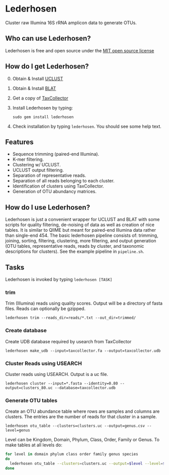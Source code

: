 # Lederhosen

Cluster raw Illumina 16S rRNA amplicon data to generate OTUs.

## Who can use Lederhosen?

Lederhosen is free and open source under the [MIT open source license](http://opensource.org/licenses/mit-license.php/)

## How do I get Lederhosen?

0. Obtain & Install [UCLUST](http://www.drive5.com/)
1. Obtain & Install [BLAT](http://genome.ucsc.edu/FAQ/FAQblat.html#blat3)
2. Get a copy of [TaxCollector](http://github.com/audy/taxcollector)
3. Install Lederhosen by typing:

    `sudo gem install lederhosen`
4. Check installation by typing `lederhosen`. You should see some help text.

## Features

- Sequence trimming (paired-end Illumina).
- K-mer filtering.
- Clustering w/ UCLUST.
- UCLUST output filtering.
- Separation of representative reads.
- Separation of all reads belonging to each cluster.
- Identification of clusters using TaxCollector.
- Generation of OTU abundancy matrices.

## How do I use Lederhosen?

Lederhosen is just a convenient wrapper for UCLUST and BLAT with some scripts for quality filtering, de-noising of data as well as creation of nice tables. It is similar to QIIME but meant for paired-end Illumina data rather than single-end 454. The basic lederhosen pipeline consists of: trimming, joining, sorting, filtering, clustering, more filtering, and output generation (OTU tables, representative reads, reads by cluster, and taxonomic descriptions for clusters). See the example pipeline in `pipeline.sh`.

## Tasks

Lederhosen is invoked by typing `lederhosen [TASK]`

### trim

Trim (Illumina) reads using quality scores. Output will be a directory of fasta files. Reads can optionally be gzipped.

    lederhosen trim --reads_dir=reads/*.txt --out_dir=trimmed/

### Create database

Create UDB database required by usearch from TaxCollector

    lederhosen make_udb --input=taxcollector.fa --output=taxcollector.udb

### Cluster Reads using USEARCH

Cluster reads using USEARCH. Output is a uc file.

    lederhosen cluster --input=*.fasta --identity=0.80 --output=clusters_80.uc --database=taxcollector.udb

### Generate OTU tables

Create an OTU abundance table where rows are samples and columns are clusters. The entries are the number of reads for that cluster in a sample.

    lederhosen otu_table --clusters=clusters.uc --output=genus.csv --level=genus

Level can be Kingdom, Domain, Phylum, Class, Order, Family or Genus. To make tables at all levels do:

```bash
for level in domain phylum class order family genus species
do
  lederhosen otu_table --clusters=clusters.uc --output=$level --level=$level
done
```
